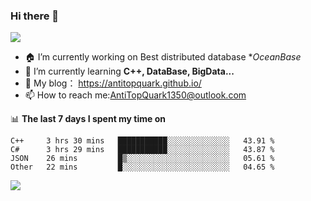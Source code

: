 ### Hi there 👋
![](https://wakatime.com/badge/user/7c1fa5d4-8b08-4e79-8279-966e71bac2d4.svg)
<!--
**AntiTopQuark/AntiTopQuark** is a ✨ _special_ ✨ repository because its `README.md` (this file) appears on your GitHub profile.

Here are some ideas to get you started:

-->

- 🏠 I’m currently working on Best distributed database **OceanBase*
- 🌱 I’m currently learning **C++, DataBase, BigData...**
- 🔭 My blog： https://antitopquark.github.io/ 
- 📫 How to reach me:AntiTopQuark1350@outlook.com


📊 **The last 7 days I spent my time on** 
<!--START_SECTION:waka-->

```text
C++     3 hrs 30 mins   ███████████░░░░░░░░░░░░░░   43.91 %
C#      3 hrs 29 mins   ███████████░░░░░░░░░░░░░░   43.87 %
JSON    26 mins         █▒░░░░░░░░░░░░░░░░░░░░░░░   05.61 %
Other   22 mins         █░░░░░░░░░░░░░░░░░░░░░░░░   04.65 %
```

<!--END_SECTION:waka-->


<img align="left" src="https://github-readme-stats.vercel.app/api?username=AntiTopQuark&show_icons=true&count_private=true&hide=prs&theme=default_repocard">
